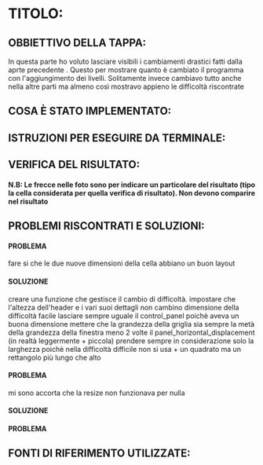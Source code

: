 # TITOLO: 

## OBBIETTIVO DELLA TAPPA: 
In questa parte ho voluto lasciare visibili i cambiamenti drastici fatti dalla aprte precedente . Questo per mostrare quanto è cambiato il programma con l'aggiungimento dei livelli. Solitamente invece cambiavo tutto anche nella altre parti ma almeno così mostravo appieno le difficoltà riscontrate 

## COSA È STATO IMPLEMENTATO: 

## ISTRUZIONI PER ESEGUIRE DA TERMINALE: 

## VERIFICA DEL RISULTATO: 
#### N.B: Le frecce nelle foto sono per indicare un particolare del risultato (tipo la cella considerata per quella verifica di risultato). Non devono comparire nel risultato

## PROBLEMI RISCONTRATI E SOLUZIONI: 
#### PROBLEMA 
fare si che le due nuove dimensioni della cella abbiano un buon layout 
#### SOLUZIONE 
creare una funzione che gestisce il cambio di difficoltà. 
impostare che l'altezza dell'header e i vari suoi dettagli non cambino dimensione della difficoltà facile 
lasciare sempre uguale il control_panel poichè aveva un buona dimensione 
mettere che la grandezza della griglia sia sempre la metà della grandezza della finestra meno 2 volte il panel_horizontal_displacement (in realtà leggermente + piccola)
prendere sempre in considerazione solo la larghezza poichè nella difficoltà difficile non si usa + un quadrato ma un rettangolo più lungo che alto

#### PROBLEMA 
mi sono accorta che la resize non funzionava per nulla 
#### SOLUZIONE 

#### PROBLEMA 


## FONTI DI RIFERIMENTO UTILIZZATE: 